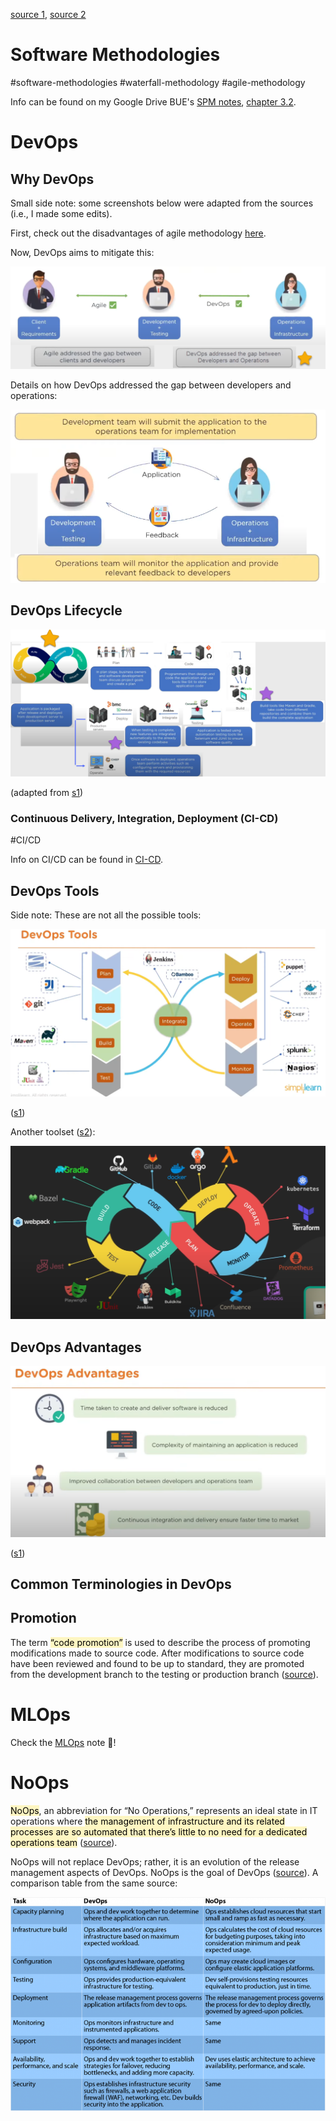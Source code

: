
[source 1](https://youtu.be/h9K1NnqwUvE?t=611), [source 2](https://www.youtube.com/watch?v=42UP1fxi2SY)
# Software Methodologies

#software-methodologies  #waterfall-methodology  #agile-methodology

Info can be found on my Google Drive BUE's [SPM notes](https://drive.google.com/drive/folders/15sVhWwYefAY3TBRdIUSosvbBUE_6NxG3?usp=drive_link), [chapter 3.2](https://docs.google.com/document/d/1K2nEnkRRQeRPM-xP1SrIpsEPMb9OfKnH6tkoHpp9bzM/edit?usp=drive_link).

# DevOps

## Why DevOps

Small side note: some screenshots below were adapted from the sources (i.e., I made some edits).

First, check out the disadvantages of agile methodology [here](https://docs.google.com/document/d/1K2nEnkRRQeRPM-xP1SrIpsEPMb9OfKnH6tkoHpp9bzM/edit#bookmark=id.rl8eijn6j8vs).

Now, DevOps aims to mitigate this:

![](Media-Temp/Pasted%20image%2020240122120152.png)

Details on how DevOps addressed the gap between developers and operations:

![](Media-Temp/Pasted%20image%2020240122120113.png)

## DevOps Lifecycle



![](Media-Temp/Pasted%20image%2020240122121507.png)

(adapted from [s1](https://youtu.be/h9K1NnqwUvE?t=699))

### Continuous Delivery, Integration, Deployment (CI-CD)

#CI/CD

Info on CI/CD can be found in [CI-CD](CI-CD.md).


## DevOps Tools

Side note: These are not all the possible tools:

![](Media-Temp/Pasted%20image%2020240122121617.png)

([s1](https://youtu.be/h9K1NnqwUvE?t=844))

Another toolset ([s2](https://www.youtube.com/watch?v=42UP1fxi2SY)):

![](Media-Temp/Pasted%20image%2020240122165025.png)

## DevOps Advantages

![](Media-Temp/Pasted%20image%2020240122134614.png)

([s1](https://youtu.be/h9K1NnqwUvE?t=974))

## Common Terminologies in DevOps

## Promotion

The term <mark style="background: #FFF3A3A6;">“code promotion”</mark> is used to describe the process of promoting modifications made to source code. After modifications to source code have been reviewed and found to be up to standard, they are promoted from the development branch to the testing or production branch ([source](https://medium.com/@niitwork0921/code-promotion-vs-artifact-promotion-which-one-should-you-use-474500c5b341)).


# MLOps

Check the [MLOps](../AI/Data%20Engineering/MLOps.md) note 🙌!


# NoOps

<mark style="background: #FFF3A3A6;">NoOps</mark>, an abbreviation for “No Operations,” represents an ideal state in IT operations where <mark style="background: #FFF3A3A6;">the management of infrastructure and its related processes are so automated that there’s little to no need for a dedicated operations team</mark> ([source](https://medium.com/@vinuscorrea/noops-the-next-evolution-in-it-operations-or-just-another-stop-on-the-devops-journey-44dab6fb273d#:~:text=Understanding%20NoOps%3A%20Definition%20and%20Core%20Concepts&text=NoOps%2C%20an%20abbreviation%20for%20%E2%80%9CNo,for%20a%20dedicated%20operations%20team.)).

NoOps will not replace DevOps; rather, it is an evolution of the release management aspects of DevOps. NoOps is the goal of DevOps ([source](https://www.forrester.com/blogs/11-06-29-devops_is_about_collaboration_noops_is_about_automation/)). A comparison table from the same source:

![](Media-Temp/Pasted%20image%2020240424195530.png)


